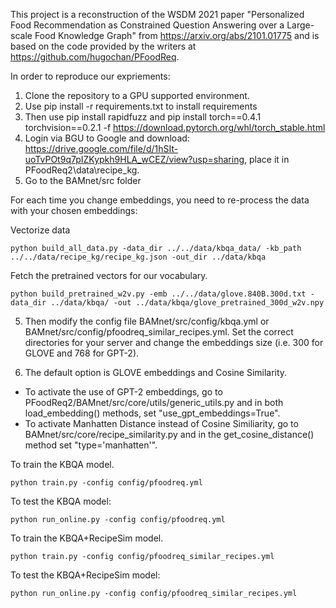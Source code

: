 This project is a reconstruction of the WSDM 2021 paper "Personalized Food Recommendation as Constrained Question Answering over a Large-scale Food Knowledge Graph" from https://arxiv.org/abs/2101.01775 and is based on the code provided by the writers at https://github.com/hugochan/PFoodReq.

In order to reproduce our expriements:

1. Clone the repository to a GPU supported environment.
2. Use pip install -r requirements.txt to install requirements
3. Then use pip install rapidfuzz and pip install torch==0.4.1 torchvision==0.2.1 -f https://download.pytorch.org/whl/torch_stable.html
4. Login via BGU to Google and download: https://drive.google.com/file/d/1hSIt-uoTvPOt9q7pIZKypkh9HLA_wCEZ/view?usp=sharing, place it in PFoodReq2\data\recipe_kg.
5. Go to the BAMnet/src folder

For each time you change embeddings, you need to re-process the data with your chosen embeddings:

Vectorize data


    python build_all_data.py -data_dir ../../data/kbqa_data/ -kb_path ../../data/recipe_kg/recipe_kg.json -out_dir ../data/kbqa


Fetch the pretrained vectors for our vocabulary.

    python build_pretrained_w2v.py -emb ../../data/glove.840B.300d.txt -data_dir ../data/kbqa/ -out ../data/kbqa/glove_pretrained_300d_w2v.npy

5. Then modify the config file BAMnet/src/config/kbqa.yml or BAMnet/src/config/pfoodreq_similar_recipes.yml. Set the correct directories for your server and change the embeddings size (i.e. 300 for GLOVE and 768 for GPT-2).

6. The default option is GLOVE embeddings and Cosine Similarity.

- To activate the use of GPT-2 embeddings, go to PFoodReq2/BAMnet/src/core/utils/generic_utils.py and in both load_embedding() methods, set "use_gpt_embeddings=True".
- To activate Manhatten Distance instead of Cosine Similiarity, go to BAMnet/src/core/recipe_similarity.py and in the get_cosine_distance() method set "type='manhatten'".

To train the KBQA model.

    python train.py -config config/pfoodreq.yml

To test the KBQA model:

    python run_online.py -config config/pfoodreq.yml

To train the KBQA+RecipeSim model.

    python train.py -config config/pfoodreq_similar_recipes.yml

To test the KBQA+RecipeSim model:

    python run_online.py -config config/pfoodreq_similar_recipes.yml
